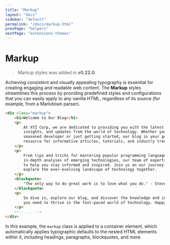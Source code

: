 ```yaml
---
title: "Markup"
layout: "docs"
sidebar: "default"
permalink: "/docs/markup.html"
prevPage: "helpers"
nextPage: "extensions-themes"
---
```


# Markup

> Markup styles was added in **v0.22.0**.

Achieving consistent and visually appealing typography is essential for creating engaging and readable web content. The **Markup** styles streamlines this process by providing predefined styles and configurations that you can easily apply to any vanilla HTML, regardless of its source (for example, from a Markdown parser).

```html
<div class="markup">
    <h1>Welcome to Our Blog</h1>
    <p>
        At XYZ Corp, we are dedicated to providing you with the latest news, 
        insights, and updates from the world of technology. Whether you are a 
        seasoned developer or just getting started, our blog is your go-to 
        resource for informative articles, tutorials, and industry trends.
    </p>
    <p>
        From tips and tricks for mastering popular programming languages to 
        in-depth analyses of emerging technologies, our team of experts is here 
        to help you stay informed and inspired. Join us on our journey as we 
        explore the ever-evolving landscape of technology together.
    </p>
    <blockquote>
        "The only way to do great work is to love what you do." - Steve Jobs
    </blockquote>
    <p>
        So dive in, explore our blog, and discover the knowledge and inspiration 
        you need to thrive in the fast-paced world of technology. Happy reading!
    </p>
    <!-- ... -->
</div>
```

In this example, the `markup` class is applied to a container element, which automatically applies typographic defaults to the nested HTML elements within it, including headings, paragraphs, blockquotes, and more. 

